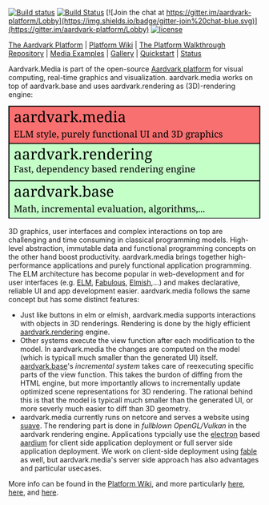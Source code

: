 [![Build status](https://ci.appveyor.com/api/projects/status/qgpb8dtjjxdwqjv2/branch/master?svg=true)](https://ci.appveyor.com/project/haraldsteinlechner/aardvark-media/branch/master)
[![Build Status](https://travis-ci.org/aardvark-platform/aardvark.media.svg?branch=master)](https://travis-ci.org/aardvark-platform/aardvark.media)
[![Join the chat at https://gitter.im/aardvark-platform/Lobby](https://img.shields.io/badge/gitter-join%20chat-blue.svg)](https://gitter.im/aardvark-platform/Lobby)
[![license](https://img.shields.io/github/license/aardvark-platform/aardvark.media.svg)](https://github.com/aardvark-platform/aardvark.media/blob/master/LICENSE)

[The Aardvark Platform](https://aardvarkians.com/) |
[Platform Wiki](https://github.com/aardvarkplatform/aardvark.docs/wiki) | 
[The Platform Walkthrough Repository](https://github.com/aardvark-platform/walkthrough) |
[Media Examples](https://github.com/aardvark-platform/aardvark.media/tree/master/src/Examples%20(dotnetcore)) |
[Gallery](https://github.com/aardvarkplatform/aardvark.docs/wiki/Gallery) | 
[Quickstart](https://github.com/aardvarkplatform/aardvark.docs/wiki/Quickstart-Windows) | 
[Status](https://github.com/aardvarkplatform/aardvark.docs/wiki/Status)

Aardvark.Media is part of the open-source [Aardvark platform](https://github.com/aardvark-platform/aardvark.docs/wiki) for visual computing, real-time graphics and visualization. aardvark.media works on top of aardvark.base and uses aardvark.rendering as (3D)-rendering engine:

![Alt text](./data/context.svg)


3D graphics, user interfaces and complex interactions on top are challenging and time consuming in classical programming models. High-level abstraction, immutable data and functional programming concepts on the other hand boost productivity. aardvark.media brings together high-performance applications and purely functional application programming.
The ELM architecture has become popular in web-development and for user interfaces (e.g. [ELM](https://elm-lang.org/), [Fabulous](https://fsprojects.github.io/Fabulous/), [Elmish](https://elmish.github.io/elmish/),...) and makes declarative, reliable UI and app development easier.
aardvark.media follows the same concept but has some distinct features: 
 - Just like buttons in elm or elmish, aardvark.media supports interactions with objects in 3D renderings. Rendering is done by the higly efficient [aardvark.rendering](https://github.com/aardvark-platform/aardvark.rendering) engine.
 - Other systems execute the view function after each modification to the model. In aardvark.media the changes are computed on the model (which is typicall much smaller than the generated UI) itself. [aardvark.base](https://github.com/aardvark-platform/aardvark.base)'s *incremental system* takes care of reexecuting specific parts of the view function. This takes the burdon of diffing from the HTML engine, but more importantly allows to incrementally update optimized scene representations for 3D rendering. The rational behind this is that the model is typicall much smaller than the generated UI, or more severly much easier to diff than 3D geometry.
 - aardvark.media currently runs on netcore and serves a website using [suave](https://suave.io/). The rendering part is done in *fullblown OpenGL/Vulkan* in the aardvark rendering engine. Applications typcially use the [electron](https://electronjs.org/) based [aardium](https://github.com/aardvark-community/aardium) for client side application deployment or full server side application deployment. We work on client-side deployment using [fable](https://fable.io/) as well, but aardvark.media's server side approach has also advantages and particular usecases.

More info can be found in the [Platform Wiki](https://github.com/aardvarkplatform/aardvark.docs/wiki), and more particularly [here](https://github.com/aardvark-platform/aardvark.docs/wiki/Learning-Aardvark.Media-%231), [here](https://github.com/aardvark-platform/aardvark.docs/wiki/Learning-Aardvark.Media-%232), and [here](https://github.com/aardvark-platform/aardvark.docs/wiki/Learning-Aardvark.Media-%233).
